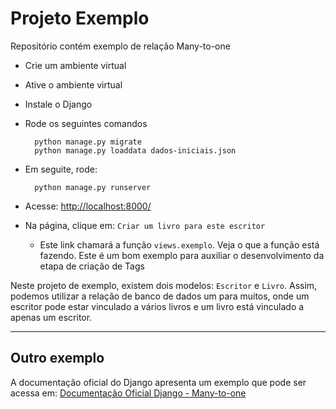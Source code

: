 # Projeto Exemplo
Repositório contém exemplo de relação Many-to-one

- Crie um ambiente virtual
- Ative o ambiente virtual
- Instale o Django
- Rode os seguintes comandos

        python manage.py migrate
        python manage.py loaddata dados-iniciais.json

- Em seguite, rode:

        python manage.py runserver

- Acesse: [http://localhost:8000/](http://localhost:8000/)

- Na página, clique em: `Criar um livro para este escritor`
    - Este link chamará a função `views.exemplo`. Veja o que a função está fazendo.
    Este é um bom exemplo para auxiliar o desenvolvimento da etapa de criação de Tags

Neste projeto de exemplo, existem dois modelos: `Escritor` e `Livro`.
Assim, podemos utilizar a relação de banco de dados um para muitos, onde um escritor pode estar vinculado a vários livros e um livro está vinculado a apenas um escritor.

___

## Outro exemplo

A documentação oficial do Django apresenta um exemplo que pode ser acessa em: [Documentação Oficial Django - Many-to-one](https://docs.djangoproject.com/en/4.2/topics/db/examples/many_to_one/)

